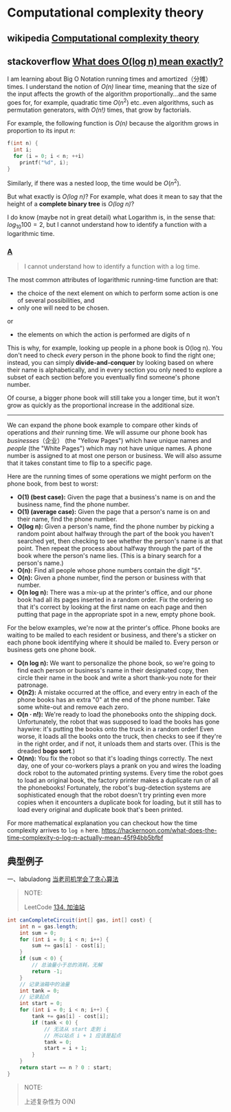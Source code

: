 # Computational complexity theory



## wikipedia [Computational complexity theory](https://en.wikipedia.org/wiki/Computational_complexity_theory)



## stackoverflow [What does O(log n) mean exactly?](https://stackoverflow.com/questions/2307283/what-does-olog-n-mean-exactly)

I am learning about Big O Notation running times and amortized（分摊） times.  I understand the notion of *O(n)* linear time, meaning that the size of the input affects the growth of the algorithm proportionally...and the same goes for, for example, quadratic time $O(n^2)$ etc..even algorithms, such as permutation generators, with *O(n!)* times, that grow by factorials.

For example, the following function is *O(n)* because the algorithm grows in proportion to its input *n*:  

```c
f(int n) {
  int i;
  for (i = 0; i < n; ++i)
    printf("%d", i);
}
```

Similarly, if there was a nested loop, the time would be $O(n^2)$.

But what exactly is *O(log n)*?  For example, what does it mean to say that the height of a **complete binary tree** is *O(log n)*?

I do know (maybe not in great detail) what Logarithm is, in the sense that:  $log_{10}{ 100} = 2$, but I cannot understand how to identify a function with a logarithmic time.



### [A](https://stackoverflow.com/questions/2307283/what-does-olog-n-mean-exactly/2307314#2307314)

> I cannot understand how to identify a function with a log time.

 

The most common attributes of logarithmic running-time function are that:  

- the choice of the next element on which to perform some action is one of several possibilities, and
- only one will need to be chosen.

or

- the elements on which the action is performed are digits of n

  

This is why, for example, looking up people in a phone book is O(log n). You don't need to check *every* person in the phone book to find the right one; instead, you can simply **divide-and-conquer** by looking based on where their name is alphabetically, and in every section you only need to explore a subset of each section before you eventually find someone's phone number.

  

Of course, a bigger phone book will still take you a longer time, but it won't grow as quickly as the proportional increase in the additional size.

  

------

We can expand the phone book example to compare other kinds of operations and *their* running time. We will assume our phone book has *businesses*（企业） (the "Yellow Pages") which have unique names and *people* (the "White Pages") which may not have unique names. A phone number is assigned to at most one person or business. We will also assume that it takes constant time to flip to a specific page.

  

Here are the running times of some operations we might perform on the phone book, from best to worst:

  

- **O(1) (best case):** Given the page that a business's name is on and the business name, find the phone number.
- **O(1) (average case):** Given the page that a person's name is on and their name, find the phone number.
- **O(log n):** Given a person's name, find the phone number by picking a random point about halfway through the part of the book you haven't searched yet, then checking to see whether the person's name is at that point. Then repeat the process about halfway through the part of the book where the person's name lies. (This is a binary search for a person's name.)
- **O(n):** Find all people whose phone numbers contain the digit "5".
- **O(n):** Given a phone number, find the person or business with that number.
- **O(n log n):** There was a mix-up at the printer's office, and our phone book had all its pages inserted in a random order. Fix the ordering so that it's correct by looking at the first name on each page and then putting that page in the appropriate spot in a new, empty phone book.

  

For the below examples, we're now at the printer's office. Phone books are waiting to be mailed to each resident or business, and there's a sticker on each phone book identifying where it should be mailed to. Every person or business gets one phone book.

  

- **O(n log n):** We want to personalize the phone book, so we're going to find each person or business's name in their designated copy, then circle their name in the book and write a short thank-you note for their patronage.
- **O(n2):** A mistake occurred at the office, and every entry in each of the phone books has an extra "0" at the end of the phone number. Take some white-out and remove each zero.
- **O(n · n!):** We're ready to load the phonebooks onto the shipping dock. Unfortunately, the robot that was supposed to load the books has gone haywire: it's putting the books onto the truck in a random order! Even worse, it loads all the books onto the truck, then checks to see if they're in the right order, and if not, it unloads them and starts over. (This is the dreaded **bogo sort**.)
- **O(nn):** You fix the robot so that it's loading things correctly. The next day, one of your co-workers plays a prank on you and wires the loading dock robot to the automated printing systems. Every time the robot goes to load an original book, the factory printer makes a duplicate run of all the phonebooks! Fortunately, the robot's bug-detection systems are sophisticated enough that the robot doesn't try printing even more copies when it encounters a duplicate book for loading, but it still has to load every original and duplicate book that's been printed.

  

For more mathematical explanation you can checkout how the time complexity arrives to `log n` here. https://hackernoon.com/what-does-the-time-complexity-o-log-n-actually-mean-45f94bb5bfbf



## 典型例子

一、labuladong [当老司机学会了贪心算法](https://mp.weixin.qq.com/s/k-z_oewAqMYc3vpmOm4gEQ) 

> NOTE: 
>
> LeetCode [134. 加油站](https://leetcode-cn.com/problems/gas-station/)

```Java
int canCompleteCircuit(int[] gas, int[] cost) {
    int n = gas.length;
    int sum = 0;
    for (int i = 0; i < n; i++) {
        sum += gas[i] - cost[i];
    }
    if (sum < 0) {
        // 总油量小于总的消耗，无解
        return -1;
    }
    // 记录油箱中的油量
    int tank = 0;
    // 记录起点
    int start = 0;
    for (int i = 0; i < n; i++) {
        tank += gas[i] - cost[i];
        if (tank < 0) {
            // 无法从 start 走到 i
            // 所以站点 i + 1 应该是起点
            tank = 0;
            start = i + 1;
        }
    }
    return start == n ? 0 : start;
}
```

> NOTE: 
>
> 上述复杂性为 O(N)

